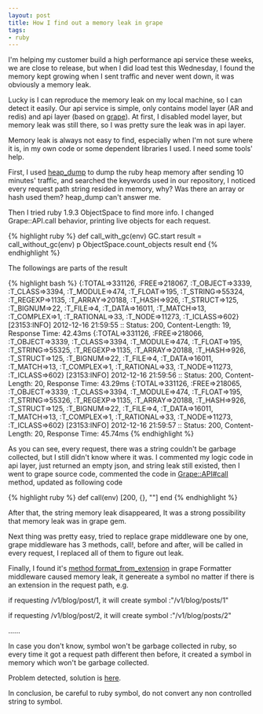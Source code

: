 ```yaml
---
layout: post
title: How I find out a memory leak in grape
tags:
- ruby
---
```


I'm helping my customer build a high performance api service these
weeks, we are close to release, but when I did load test this Wednesday,
I found the memory kept growing when I sent traffic and never went down,
it was obviously a memory leak.

Lucky is I can reproduce the memory leak on my local machine, so I can
detect it easily. Our api service is simple, only contains model layer
(AR and redis) and api layer (based on [grape][0]). At first, I disabled
model layer, but memory leak was still there, so I was pretty sure the
leak was in api layer.

Memory leak is always not easy to find, especially when I'm not sure
where it is, in my own code or some dependent libraries I used. I need
some tools' help.

First, I used [heap_dump][1] to dump the ruby heap memory after sending
10 minutes' traffic, and searched the keywords used in our repository, I
noticed every request path string resided in memory, why? Was there an
array or hash used them? heap_dump can't answer me.

Then I tried ruby 1.9.3 ObjectSpace to find more info. I changed
Grape::API.call behavior, printing live objects for each request.

{% highlight ruby %}
def call_with_gc(env)
  GC.start
  result = call_without_gc(env)
  p ObjectSpace.count_objects
  result
end
{% endhighlight %}

The followings are parts of the result

{% highlight bash %}
{:TOTAL=>331126, :FREE=>218067, :T_OBJECT=>3339, :T_CLASS=>3394, :T_MODULE=>474, :T_FLOAT=>195, :T_STRING=>55324, :T_REGEXP=>1135, :T_ARRAY=>20188, :T_HASH=>926, :T_STRUCT=>125, :T_BIGNUM=>22, :T_FILE=>4, :T_DATA=>16011, :T_MATCH=>13, :T_COMPLEX=>1, :T_RATIONAL=>33, :T_NODE=>11273, :T_ICLASS=>602}
[23153:INFO] 2012-12-16 21:59:55 :: Status: 200, Content-Length: 19, Response Time: 42.43ms
{:TOTAL=>331126, :FREE=>218066, :T_OBJECT=>3339, :T_CLASS=>3394, :T_MODULE=>474, :T_FLOAT=>195, :T_STRING=>55325, :T_REGEXP=>1135, :T_ARRAY=>20188, :T_HASH=>926, :T_STRUCT=>125, :T_BIGNUM=>22, :T_FILE=>4, :T_DATA=>16011, :T_MATCH=>13, :T_COMPLEX=>1, :T_RATIONAL=>33, :T_NODE=>11273, :T_ICLASS=>602}
[23153:INFO] 2012-12-16 21:59:56 :: Status: 200, Content-Length: 20, Response Time: 43.29ms
{:TOTAL=>331126, :FREE=>218065, :T_OBJECT=>3339, :T_CLASS=>3394, :T_MODULE=>474, :T_FLOAT=>195, :T_STRING=>55326, :T_REGEXP=>1135, :T_ARRAY=>20188, :T_HASH=>926, :T_STRUCT=>125, :T_BIGNUM=>22, :T_FILE=>4, :T_DATA=>16011, :T_MATCH=>13, :T_COMPLEX=>1, :T_RATIONAL=>33, :T_NODE=>11273, :T_ICLASS=>602}
[23153:INFO] 2012-12-16 21:59:57 :: Status: 200, Content-Length: 20, Response Time: 45.74ms
{% endhighlight %}

As you can see, every request, there was a string couldn't be garbage
collected, but I still didn't know where it was. I commented my logic
code in api layer, just returned an empty json, and string leak still
existed, then I went to grape source code, commented the code in
[Grape::API#call][2] method, updated as following code

{% highlight ruby %}
def call(env)
  [200, {}, ""]
end
{% endhighlight %}

After that, the string memory leak disappeared, It was a strong
possibility that memory leak was in grape gem.

Next thing was pretty easy, tried to replace grape middleware one by one,
grape middleware has 3 methods, call!, before and after, will be called
in every request, I replaced all of them to figure out leak.

Finally, I found it's [method format_from_extension][3] in grape Formatter
middleware caused memory leak, it genereate a symbol no matter if there
is an extension in the request path, e.g.

if requesting /v1/blog/post/1, it will create symbol :"/v1/blog/posts/1"

if requesting /v1/blog/post/2, it will create symbol :"/v1/blog/posts/2"

......

In case you don't know, symbol won't be garbage collected in ruby, so
every time it got a request path different then before, it created a
symbol in memory which won't be garbage collected.

Problem detected, solution is [here][4].

In conclusion, be careful to ruby symbol, do not convert any non
controlled string to symbol.

[0]: https://github.com/intridea/grape
[1]: https://github.com/Vasfed/heap_dump
[2]: https://github.com/intridea/grape/blob/v0.2.2/lib/grape/api.rb#L49
[3]: https://github.com/intridea/grape/blob/v0.2.2/lib/grape/middleware/formatter.rb#L43
[4]: https://github.com/intridea/grape/pull/291
